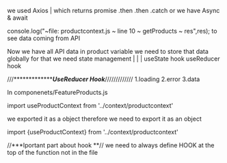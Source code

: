 we used Axios 
     |
        which returns promise
        .then 
        .then .catch
        or we have 
        Async & await

 console.log("~file: productcontext.js ~ line 10 ~ getProducts ~ res",res); 
 to see data coming from API


 Now we have all API data in 
 product variable
  we need to store that data globally for that we need state management
                 | 
         |                |
      useState hook      useReducer hook

///******************UseReducer Hook*****/////////////
1.loading
2.error
3.data



In componenets/FeatureProducts.js

import  useProductContext  from '../context/productcontext'

we exported it as a object therefore we need to export it as an object

import  {useProductContext}  from '../context/productcontext'


//***Iportant part about hook **//
we need to always define HOOK at the top of the function not in the file 
